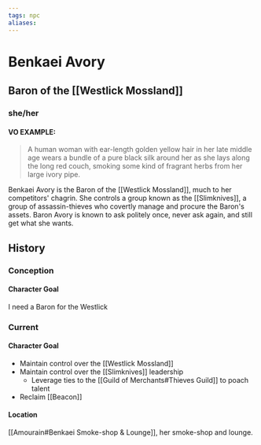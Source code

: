 ```yaml
---
tags: npc
aliases:
---
```

# Benkaei Avory 
## Baron of the [[Westlick Mossland]]
### she/her
#### VO EXAMPLE:

> A human woman with ear-length golden yellow hair in her late middle age wears a bundle of a pure black silk around her as she lays along the long red couch, smoking some kind of fragrant herbs from her large ivory pipe.

Benkaei Avory is the Baron of the [[Westlick Mossland]], much to her competitors' chagrin. She controls a group known as the [[Slimknives]], a group of assassin-thieves who covertly manage and procure the Baron's assets. Baron Avory is known to ask politely once, never ask again, and still get what she wants.

## History
### Conception
#### Character Goal
I need a Baron for the Westlick
### Current
#### Character Goal
- Maintain control over the [[Westlick Mossland]]
- Maintain control over the [[Slimknives]] leadership
	- Leverage ties to the [[Guild of Merchants#Thieves Guild]] to poach talent
- Reclaim [[Beacon]]
#### Location
[[Amourain#Benkaei Smoke-shop & Lounge]], her smoke-shop and lounge.